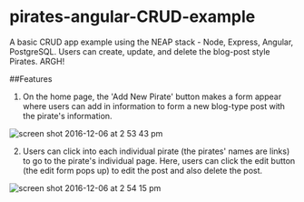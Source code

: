 # pirates-angular-CRUD-example

A basic CRUD app example using the NEAP stack - Node, Express, Angular, PostgreSQL. Users can create, update, and delete the blog-post style Pirates. ARGH!

##Features
1. On the home page, the 'Add New Pirate' button makes a form appear where users can add in information to form a new blog-type post with the pirate's information.

![screen shot 2016-12-06 at 2 53 43 pm](https://cloud.githubusercontent.com/assets/18018191/20945341/170f8c6c-bbc4-11e6-99bf-b594f8a65add.png)

2. Users can click into each individual pirate (the pirates' names are links) to go to the pirate's individual page. Here, users can click the edit button (the edit form pops up) to edit the post and also delete the post.

![screen shot 2016-12-06 at 2 54 15 pm](https://cloud.githubusercontent.com/assets/18018191/20945396/5967f432-bbc4-11e6-876d-d148c2f7bd71.png)
